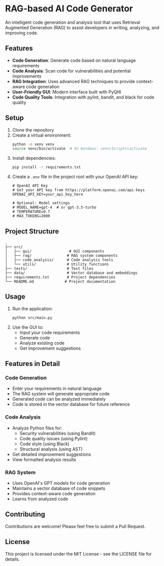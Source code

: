 # RAG-based AI Code Generator

An intelligent code generation and analysis tool that uses Retrieval Augmented Generation (RAG) to assist developers in writing, analyzing, and improving code.

## Features

- **Code Generation**: Generate code based on natural language requirements
- **Code Analysis**: Scan code for vulnerabilities and potential improvements
- **RAG Integration**: Uses advanced RAG techniques to provide context-aware code generation
- **User-Friendly GUI**: Modern interface built with PyQt6
- **Code Quality Tools**: Integration with pylint, bandit, and black for code quality

## Setup

1. Clone the repository
2. Create a virtual environment:
   ```bash
   python -m venv venv
   source venv/bin/activate  # On Windows: venv\Scripts\activate
   ```
3. Install dependencies:
   ```bash
   pip install -r requirements.txt
   ```
4. Create a `.env` file in the project root with your OpenAI API key:
   ```
   # OpenAI API Key
   # Get your API key from https://platform.openai.com/api-keys
   OPENAI_API_KEY=your_api_key_here

   # Optional: Model settings
   # MODEL_NAME=gpt-4  # or gpt-3.5-turbo
   # TEMPERATURE=0.7
   # MAX_TOKENS=2000
   ```

## Project Structure

```
.
├── src/
│   ├── gui/                 # GUI components
│   ├── rag/                # RAG system components
│   ├── code_analysis/      # Code analysis tools
│   └── utils/              # Utility functions
├── tests/                  # Test files
├── data/                   # Vector database and embeddings
├── requirements.txt        # Project dependencies
└── README.md              # Project documentation
```

## Usage

1. Run the application:
   ```bash
   python src/main.py
   ```
2. Use the GUI to:
   - Input your code requirements
   - Generate code
   - Analyze existing code
   - Get improvement suggestions

## Features in Detail

### Code Generation
- Enter your requirements in natural language
- The RAG system will generate appropriate code
- Generated code can be analyzed immediately
- Code is stored in the vector database for future reference

### Code Analysis
- Analyze Python files for:
  - Security vulnerabilities (using Bandit)
  - Code quality issues (using Pylint)
  - Code style (using Black)
  - Structural analysis (using AST)
- Get detailed improvement suggestions
- View formatted analysis results

### RAG System
- Uses OpenAI's GPT models for code generation
- Maintains a vector database of code snippets
- Provides context-aware code generation
- Learns from analyzed code

## Contributing

Contributions are welcome! Please feel free to submit a Pull Request.

## License

This project is licensed under the MIT License - see the LICENSE file for details. 